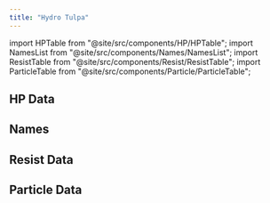 ```yaml
---
title: "Hydro Tulpa"
---
```


import HPTable from "@site/src/components/HP/HPTable";
import NamesList from "@site/src/components/Names/NamesList";
import ResistTable from "@site/src/components/Resist/ResistTable";
import ParticleTable from "@site/src/components/Particle/ParticleTable";

## HP Data

<HPTable item_key="hydrotulpa" data_src="enemy" />

## Names

<NamesList item_key="hydrotulpa" data_src="enemy" />

## Resist Data

<ResistTable item_key="hydrotulpa" data_src="enemy" />

## Particle Data

<ParticleTable item_key="hydrotulpa" data_src="enemy" />
